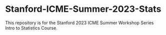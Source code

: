 # Stanford-ICME-Summer-2023-Stats
This repository is for the Stanford 2023 ICME Summer Workshop Series Intro to Statistics Course. 
